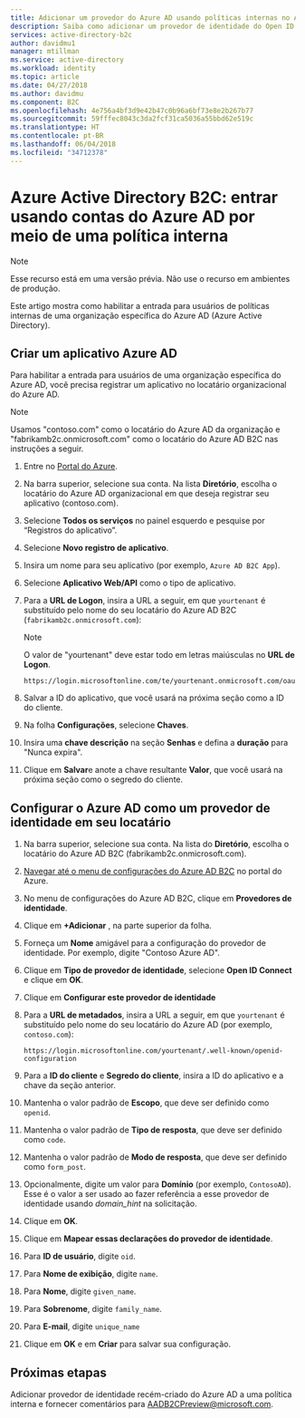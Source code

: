 ```yaml
---
title: Adicionar um provedor do Azure AD usando políticas internas no Azure Active Directory B2C | Microsoft Docs
description: Saiba como adicionar um provedor de identidade do Open ID Connect (Azure AD).
services: active-directory-b2c
author: davidmu1
manager: mtillman
ms.service: active-directory
ms.workload: identity
ms.topic: article
ms.date: 04/27/2018
ms.author: davidmu
ms.component: B2C
ms.openlocfilehash: 4e756a4bf3d9e42b47c0b96a6bf73e8e2b267b77
ms.sourcegitcommit: 59fffec8043c3da2fcf31ca5036a55bbd62e519c
ms.translationtype: HT
ms.contentlocale: pt-BR
ms.lasthandoff: 06/04/2018
ms.locfileid: "34712378"
---
```

# <a name="azure-active-directory-b2c-sign-in-using-azure-ad-accounts-through-a-built-in-policy"></a>Azure Active Directory B2C: entrar usando contas do Azure AD por meio de uma política interna

>[!NOTE]
> Esse recurso está em uma versão prévia. Não use o recurso em ambientes de produção.

Este artigo mostra como habilitar a entrada para usuários de políticas internas de uma organização específica do Azure AD (Azure Active Directory).

## <a name="create-an-azure-ad-app"></a>Criar um aplicativo Azure AD

Para habilitar a entrada para usuários de uma organização específica do Azure AD, você precisa registrar um aplicativo no locatário organizacional do Azure AD.

>[!NOTE]
> Usamos "contoso.com" como o locatário do Azure AD da organização e "fabrikamb2c.onmicrosoft.com" como o locatário do Azure AD B2C nas instruções a seguir.

1. Entre no [Portal do Azure](https://portal.azure.com).
1. Na barra superior, selecione sua conta. Na lista **Diretório**, escolha o locatário do Azure AD organizacional em que deseja registrar seu aplicativo (contoso.com).
1. Selecione **Todos os serviços** no painel esquerdo e pesquise por “Registros do aplicativo”.
1. Selecione **Novo registro de aplicativo**.
1. Insira um nome para seu aplicativo (por exemplo, `Azure AD B2C App`).
1. Selecione **Aplicativo Web/API** como o tipo de aplicativo.
1. Para a **URL de Logon**, insira a URL a seguir, em que `yourtenant` é substituído pelo nome do seu locatário do Azure AD B2C (`fabrikamb2c.onmicrosoft.com`):

    >[!NOTE]
    >O valor de "yourtenant" deve estar todo em letras maiúsculas no **URL de Logon**.

    ```Console
    https://login.microsoftonline.com/te/yourtenant.onmicrosoft.com/oauth2/authresp
    ```

1. Salvar a ID do aplicativo, que você usará na próxima seção como a ID do cliente.
1. Na folha **Configurações**, selecione **Chaves**.
1. Insira uma **chave descrição** na seção **Senhas** e defina a **duração** para "Nunca expira". 
1. Clique em **Salvar**e anote a chave resultante **Valor**, que você usará na próxima seção como o segredo do cliente.

## <a name="configure-azure-ad-as-an-identity-provider-in-your-tenant"></a>Configurar o Azure AD como um provedor de identidade em seu locatário

1. Na barra superior, selecione sua conta. Na lista do **Diretório**, escolha o locatário do Azure AD B2C (fabrikamb2c.onmicrosoft.com).
1. [Navegar até o menu de configurações do Azure AD B2C](active-directory-b2c-app-registration.md#navigate-to-b2c-settings) no portal do Azure.
1. No menu de configurações do Azure AD B2C, clique em **Provedores de identidade**.
1. Clique em **+Adicionar** , na parte superior da folha.
1. Forneça um **Nome** amigável para a configuração do provedor de identidade. Por exemplo, digite "Contoso Azure AD".
1. Clique em **Tipo de provedor de identidade**, selecione **Open ID Connect** e clique em **OK**.
1. Clique em **Configurar este provedor de identidade**
1. Para a **URL de metadados**, insira a URL a seguir, em que `yourtenant` é substituído pelo nome do seu locatário do Azure AD (por exemplo, `contoso.com`):

    ```Console
    https://login.microsoftonline.com/yourtenant/.well-known/openid-configuration
    ```
1. Para a **ID do cliente** e **Segredo do cliente**, insira a ID do aplicativo e a chave da seção anterior.
1. Mantenha o valor padrão de **Escopo**, que deve ser definido como `openid`.
1. Mantenha o valor padrão de **Tipo de resposta**, que deve ser definido como `code`.
1. Mantenha o valor padrão de **Modo de resposta**, que deve ser definido como `form_post`.
1. Opcionalmente, digite um valor para **Domínio** (por exemplo, `ContosoAD`). Esse é o valor a ser usado ao fazer referência a esse provedor de identidade usando *domain_hint* na solicitação. 
1. Clique em **OK**.
1. Clique em **Mapear essas declarações do provedor de identidade**.
1. Para **ID de usuário**, digite `oid`.
1. Para **Nome de exibição**, digite `name`.
1. Para **Nome**, digite `given_name`.
1. Para **Sobrenome**, digite `family_name`.
1. Para **E-mail**, digite `unique_name`
1. Clique em **OK** e em **Criar** para salvar sua configuração.

## <a name="next-steps"></a>Próximas etapas

Adicionar provedor de identidade recém-criado do Azure AD a uma política interna e fornecer comentários para [AADB2CPreview@microsoft.com](mailto:AADB2CPreview@microsoft.com).
